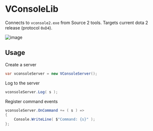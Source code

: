 # VConsoleLib

Connects to `vconsole2.exe` from Source 2 tools.
Targets current dota 2 release (protocol `0xD4`).

![image](https://user-images.githubusercontent.com/12881812/210095059-d3a7bd32-9fd0-40cb-884c-053ec0c67086.png)

## Usage

Create a server
```cs
var vconsoleServer = new VConsoleServer();
```

Log to the server
```cs
vconsoleServer.Log( s );
```

Register command events
```cs
vconsoleServer.OnCommand += ( s ) =>
{
	Console.WriteLine( $"Command: {s}" );
};
```
